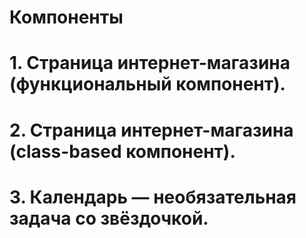 # Компоненты

# 1. Страница интернет-магазина (функциональный компонент).
# 2. Страница интернет-магазина (class-based компонент).
# 3. Календарь — необязательная задача со звёздочкой.